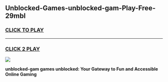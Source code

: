 
## Unblocked-Games-unblocked-gam-Play-Free-29mbl
<h3>
<a href="https://premium76.site?title=unblocked-gam&ref=18A1">CLICK TO PLAY</a></h3>
<hr>

<h3>
<a href="https://premium76.site?title=unblocked-gam&ref=18A1">CLICK 2 PLAY</a>
  
</h3>

<a href="https://premium76.site?title=unblocked-gam&ref=18A1"><img src="https://clearcache.store/games.png"></a>


**unblocked-gam games unblocked: Your Gateway to Fun and Accessible Online Gaming**
